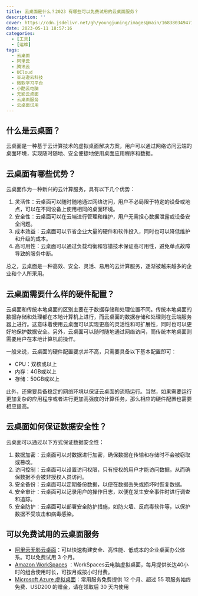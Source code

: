 ```yaml
---
title: 云桌面是什么？2023 有哪些可以免费试用的云桌面服务？
description: ''
cover: https://cdn.jsdelivr.net/gh/youngjuning/images@main/1683803494716.png
date: 2023-05-11 18:57:16
categories:
  - [工具]
  - [运维]
tags:
  - 云桌面
  - 阿里云
  - 腾讯云
  - UCloud
  - 亚马逊云科技
  - 微软学习平台
  - 小酷云电脑
  - 无影云桌面
  - 云桌面服务
  - 云桌面试用
---
```


<ins class="adsbygoogle" style="display:block; text-align:center;"  data-ad-layout="in-article" data-ad-format="fluid" data-ad-client="ca-pub-7962287588031867" data-ad-slot="2542544532"></ins><script> (adsbygoogle = window.adsbygoogle || []).push({});</script>

## 什么是云桌面？

云桌面是一种基于云计算技术的虚拟桌面解决方案，用户可以通过网络访问云端的桌面环境，实现随时随地、安全便捷地使用桌面应用程序和数据。

## 云桌面有哪些优势？

云桌面作为一种新兴的云计算服务，具有以下几个优势：

1. 灵活性：云桌面可以随时随地通过网络访问，用户不必局限于特定的设备或地点，可以在不同设备上使用相同的桌面环境。
2. 安全性：云桌面可以在云端进行管理和维护，用户无需担心数据泄露或设备安全问题。
3. 成本效益：云桌面可以节省企业大量的硬件和软件投入，同时也可以降低维护和升级的成本。
4. 高可用性：云桌面可以通过负载均衡和容错技术保证高可用性，避免单点故障导致的服务中断。

总之，云桌面是一种高效、安全、灵活、易用的云计算服务，逐渐被越来越多的企业和个人所采用。

## 云桌面需要什么样的硬件配置？

云桌面和传统本地桌面的区别主要在于数据存储和处理位置不同。传统本地桌面的数据存储和处理都在本地计算机上进行，而云桌面的数据存储和处理则在云端服务器上进行。这意味着使用云桌面可以实现更高的灵活性和可扩展性，同时也可以更好地保护数据安全。另外，云桌面可以随时随地通过网络访问，而传统本地桌面则需要用户在本地计算机前操作。

一般来说，云桌面的硬件配置要求并不高，只需要具备以下基本配置即可：

- CPU：双核或以上
- 内存：4GB或以上
- 存储：50GB或以上

此外，还需要具备稳定的网络环境以保证云桌面的流畅运行。当然，如果需要运行更加复杂的应用程序或者进行更加高强度的计算任务，那么相应的硬件配置也需要相应提高。

## 云桌面如何保证数据安全性？

云桌面可以通过以下方式保证数据安全性：

1. 数据加密：云桌面可以对数据进行加密，确保数据在传输和存储时不会被窃取或篡改。
2. 访问控制：云桌面可以设置访问权限，只有授权的用户才能访问数据，从而确保数据不会被非授权人员访问。
3. 安全备份：云桌面可以定期备份数据，以便在数据丢失或损坏时恢复数据。
4. 安全审计：云桌面可以记录用户的操作日志，以便在发生安全事件时进行调查和追踪。
5. 安全防护：云桌面可以部署安全防护措施，如防火墙、反病毒软件等，以保护数据不受攻击和病毒感染。

## 可以免费试用的云桌面服务

- [阿里云无影云桌面](https://adfoc.us/81142995604187)：可以快速构建安全、高性能、低成本的企业桌面办公体系。可以免费试用 3 个月。
- [Amazon WorkSpaces](https://adfoc.us/81142995605674) ：WorkSpaces云电脑虚拟桌面，每月提供长达40小时的组合使用时长，可按月或按小时付费。
- [Microsoft Azure 虚拟桌面](https://adfoc.us/81142995606178)：常用服务免费提供 12 个月、超过 55 项服务始终免费、USD200 的赠金，请在领取后 30 天内使用
